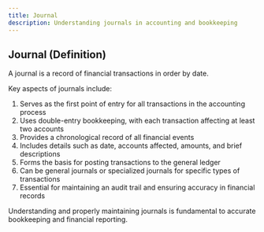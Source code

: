 ```yaml
---
title: Journal
description: Understanding journals in accounting and bookkeeping
---
```

## Journal (Definition)
A journal is a record of financial transactions in order by date.

Key aspects of journals include:
1. Serves as the first point of entry for all transactions in the accounting process
2. Uses double-entry bookkeeping, with each transaction affecting at least two accounts
3. Provides a chronological record of all financial events
4. Includes details such as date, accounts affected, amounts, and brief descriptions
5. Forms the basis for posting transactions to the general ledger
6. Can be general journals or specialized journals for specific types of transactions
7. Essential for maintaining an audit trail and ensuring accuracy in financial records

Understanding and properly maintaining journals is fundamental to accurate bookkeeping and financial reporting.